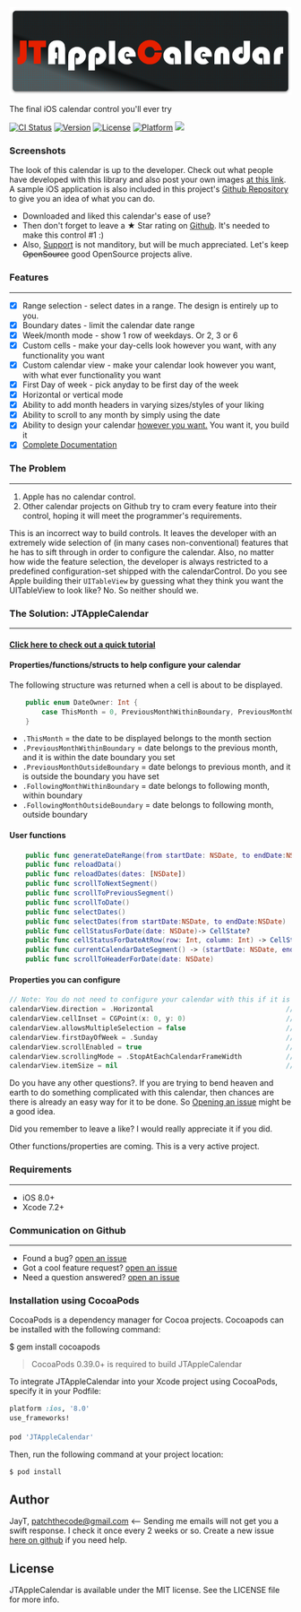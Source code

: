 ![JTAppleCalendar](Images/JTAppleCalendar.jpg)

The final iOS calendar control you'll ever try




[![CI Status](http://img.shields.io/travis/patchthecode/JTAppleCalendar.svg?style=flat)](https://travis-ci.org/patchthecode/JTAppleCalendar) [![Version](https://img.shields.io/cocoapods/v/JTAppleCalendar.svg?style=flat)](http://cocoapods.org/pods/JTAppleCalendar) [![License](https://img.shields.io/cocoapods/l/JTAppleCalendar.svg?style=flat)](http://cocoapods.org/pods/JTAppleCalendar) [![Platform](https://img.shields.io/cocoapods/p/JTAppleCalendar.svg?style=flat)](http://cocoapods.org/pods/JTAppleCalendar)
[![](https://www.paypalobjects.com/webstatic/en_US/btn/btn_donate_74x21.png)](https://salt.bountysource.com/teams/jtapplecalendar)

### **Screenshots**
The look of this calendar is up to the developer. Check out what people have developed with this library and also post your own images [at this link](https://github.com/patchthecode/JTAppleCalendar/issues/2). A sample iOS application is also included in this project's [Github Repository](https://github.com/patchthecode/JTAppleCalendar) to give you an idea of what you can do.

* Downloaded and liked this calendar's ease of use?
* Then don't forget to leave a ★ Star rating on [Github](https://github.com/patchthecode/JTAppleCalendar). It's needed to make this control #1 :)
* Also, [Support](https://salt.bountysource.com/teams/jtapplecalendar) is not manditory, but will be much appreciated. Let's keep ~~OpenSource~~ good OpenSource projects alive.

### **Features**
---

- [x] Range selection - select dates in a range. The design is entirely up to you.
- [x] Boundary dates - limit the calendar date range
- [x] Week/month mode - show 1 row of weekdays. Or 2, 3 or 6
- [x] Custom cells - make your day-cells look however you want, with any functionality you want
- [x] Custom calendar view - make your calendar look however you want, with what ever functionality you want
- [x] First Day of week - pick anyday to be first day of the week
- [x] Horizontal or vertical mode
- [x] Ability to add month headers in varying sizes/styles of your liking
- [x] Ability to scroll to any month by simply using the date
- [x] Ability to design your calendar [however you want.](https://github.com/patchthecode/JTAppleCalendar/issues/2) You want it, you build it
- [x] [Complete Documentation](http://cocoadocs.org/docsets/JTAppleCalendar)

### **The Problem**
---

1. Apple has no calendar control.
2. Other calendar projects on Github try to cram every feature into their control, hoping it will meet the programmer's requirements.

This is an incorrect way to build controls. It leaves the developer with an extremely wide selection of (in many cases non-conventional) features that he has to sift through in order to configure the calendar. Also, no matter how wide the feature selection, the developer is always restricted to a predefined configuration-set shipped with the calendarControl.  Do you see Apple building their `UITableView` by guessing what they think you want the UITableView to look like? No. So neither should we. 

### **The Solution: JTAppleCalendar**
---

#### [Click here to check out a quick tutorial](https://github.com/patchthecode/JTAppleCalendar/wiki)

#### Properties/functions/structs to help configure your calendar


The following structure was returned when a cell is about to be displayed.

```swift
    public enum DateOwner: Int {
        case ThisMonth = 0, PreviousMonthWithinBoundary, PreviousMonthOutsideBoundary, FollowingMonthWithinBoundary, FollowingMonthOutsideBoundary
    }
```


* `.ThisMonth` = the date to be displayed belongs to the month section
* `.PreviousMonthWithinBoundary` = date belongs to the previous month, and it is within the date boundary you set
* `.PreviousMonthOutsideBoundary` = date belongs to previous month, and it is outside the boundary you have set
* `.FollowingMonthWithinBoundary` = date belongs to following month, within boundary
* `.FollowingMonthOutsideBoundary` = date belongs to following month, outside boundary

#### User functions

```swift
    public func generateDateRange(from startDate: NSDate, to endDate:NSDate)-> [NSDate]
    public func reloadData()
    public func reloadDates(dates: [NSDate])
    public func scrollToNextSegment() 
    public func scrollToPreviousSegment()
    public func scrollToDate()
    public func selectDates()
    public func selectDates(from startDate:NSDate, to endDate:NSDate)
    public func cellStatusForDate(date: NSDate)-> CellState?
    public func cellStatusForDateAtRow(row: Int, column: Int) -> CellState?
    public func currentCalendarDateSegment() -> (startDate: NSDate, endDate: NSDate)
    public func scrollToHeaderForDate(date: NSDate)
```

#### Properties you can configure
```swift
// Note: You do not need to configure your calendar with this if it is already the default
calendarView.direction = .Horizontal                                 // default is horizontal
calendarView.cellInset = CGPoint(x: 0, y: 0)                         // default is (3,3)
calendarView.allowsMultipleSelection = false                         // default is false
calendarView.firstDayOfWeek = .Sunday                                // default is Sunday
calendarView.scrollEnabled = true                                    // default is true
calendarView.scrollingMode = .StopAtEachCalendarFrameWidth           // default is .StopAtEachCalendarFrameWidth
calendarView.itemSize = nil                                          // default is nil. Use a value here to change the size of your cells
```

Do you have any other questions?. If you are trying to bend heaven and earth to do something complicated with this calendar, then chances are there is already an easy way for it to be done. So [Opening an issue](https://github.com/patchthecode/JTAppleCalendar/issues/new) might be a good idea.

Did you remember to leave a like? I would really appreciate it if you did. 

Other functions/properties are coming. This is a very active project.

### **Requirements**
---

* iOS 8.0+ 
* Xcode 7.2+



### **Communication on Github**
---
* Found a bug? [open an issue](https://github.com/patchthecode/JTAppleCalendar/issues)
* Got a cool feature request? [open an issue](https://github.com/patchthecode/JTAppleCalendar/issues)
* Need a question answered? [open an issue](https://github.com/patchthecode/JTAppleCalendar/issues) 


### **Installation using CocoaPods**

CocoaPods is a dependency manager for Cocoa projects. Cocoapods can be installed with the following command:

$ gem install cocoapods



> CocoaPods 0.39.0+ is required to build JTAppleCalendar

To integrate JTAppleCalendar into your Xcode project using CocoaPods, specify it in your Podfile:

```ruby
platform :ios, '8.0'
use_frameworks!

pod 'JTAppleCalendar'
```

Then, run the following command at your project location:

```bash
$ pod install
```


## Author

JayT, patchthecode@gmail.com <-- Sending me emails will not get you a swift response. I check it once every 2 weeks or so. Create a new issue [here on github](https://github.com/patchthecode/JTAppleCalendar/issues) if you need help.

## License

JTAppleCalendar is available under the MIT license. See the LICENSE file for more info.
